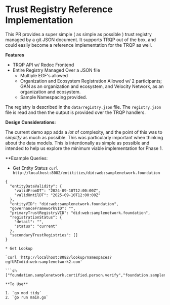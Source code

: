 # Trust Registry Reference Implementation

This PR provides a super simple ( as simple as possible ) trust registry managed by a git JSON document. It supports
TRQP out of the box, and could easily become a reference implementation for the TRQP as well. 

**Features**

* TRQP API w/ Redoc Frontend
* Entire Registry Managed Over a JSON file
  * Multiple EGF's allowed
  * Organization and Ecosystem Registration Allowed w/ 2 participants; GAN as an organization and ecosystem, and
    Velocity Network, as an organization and ecosystem. 
  *  Sample Namespacing provided.

The registry is described in the `data/registry.json` file. The `registry.json` file is read and then the output is
provided over the TRQP handlers. 

**Design Considerations:** 

The current demo app adds a _lot_ of complexity, and the point of this was to _simplify_ as much as possible. This was particularly important when thinking about the data models. This is intentionally as simple as possible and intended to help us explore the minimum viable implementation for Phase 1.  

**Example Queries:

* Get Entity Status
`curl http://localhost:8082/entitities/did:web:samplenetwork.foundation`

```
{
  "entityDataValidity": {
    "validFromDT": "2024-09-10T12:00:00Z",
    "validUntilDT": "2025-09-10T12:00:00Z"
  },
  "entityVID": "did:web:samplenetwork.foundation",
  "governanceFrameworkVID": "",
  "primaryTrustRegistryVID": "did:web:samplenetwork.foundation",
  "registrationStatus": {
    "detail": "",
    "status": "current"
  },
  "secondaryTrustRegistries": []
}

* Get Lookup

`curl 'http://localhost:8082/lookup/namespaces?egfURI=did:web:samplenetwork2.com'

```sh
["foundation.samplenetwork.certified.person.verify","foundation.samplenetwork.certified.person.issue"]
```

```
**To Use**

1. `go mod tidy`
2. `go run main.go`
